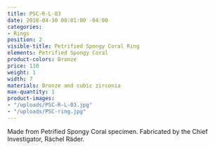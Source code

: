 ```yaml
---
title: PSC-R-L-03
date: 2018-04-30 00:01:00 -04:00
categories:
- Rings
position: 2
visible-title: Petrified Spongy Coral Ring
elements: Petrified Spongy Coral
product-colors: Bronze
price: 110
weight: 1
width: 7
materials: Bronze and cubic zirconia
max-quantity: 1
product-images:
- "/uploads/PSC-R-L-03.jpg"
- "/uploads/PSC-ring.jpg"
---
```


Made from Petrified Spongy Coral specimen. Fabricated by the Chief Investigator, Ráchel Räder.